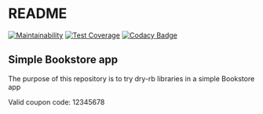 # README

[![Maintainability](https://api.codeclimate.com/v1/badges/53e163971088197c7242/maintainability)](https://codeclimate.com/github/b-artem/bookstore_dry_rb/maintainability)
[![Test Coverage](https://api.codeclimate.com/v1/badges/53e163971088197c7242/test_coverage)](https://codeclimate.com/github/b-artem/bookstore_dry_rb/test_coverage)
[![Codacy Badge](https://app.codacy.com/project/badge/Grade/6ef2ecbb87844dfdab9fb2b8aad84e38)](https://www.codacy.com/manual/artemb.dev/bookstore-dry-rb?utm_source=github.com&amp;utm_medium=referral&amp;utm_content=b-artem/bookstore-dry-rb&amp;utm_campaign=Badge_Grade)

## Simple Bookstore app

The purpose of this repository is to try dry-rb libraries in a simple Bookstore app

Valid coupon code: 12345678
